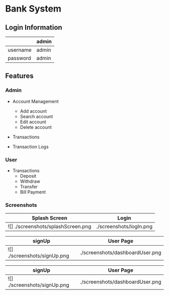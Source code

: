 # Bank System


## Login Information
|   | admin | 
| ------------- | ------------- |
| username  | admin  |
| password  | admin  |

## Features

### Admin
* Account Management
  * Add account
  * Search account
  * Edit account
  * Delete account

* Transactions
* Transaction Logs

 
 
### User
* Transactions
  * Deposit
  * Withdraw
  * Transfer
  * Bill Payment

### Screenshots
| Splash Screen  | Login |
| ------------- | ------------- |
| ![] ./screenshots/splashScreen.png  | ./screenshots/logIn.png  |

| signUp  | User Page |
| ------------- | ------------- |
| ![] ./screenshots/signUp.png  | ./screenshots/dashboardUser.png  |

| signUp  | User Page |
| ------------- | ------------- |
| ![] ./screenshots/signUp.png  | ./screenshots/dashboardUser.png  |

 
